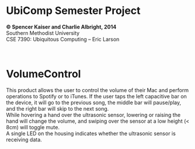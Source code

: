 UbiComp Semester Project
========================

<strong>© Spencer Kaiser and Charlie Albright, 2014</strong>
<br>Southern Methodist University
<br>CSE 7390: Ubiquitous Computing – Eric Larson

<br>

<h1>VolumeControl</h1>

This product allows the user to control the volume of their Mac and perform operations to Spotify or to iTunes. If the user taps the left capacitive bar on the device, it will go to the previous song, the middle bar will pause/play, and the right bar will skip to the next song. <br>While hovering a hand over the ultrasonic sensor, lowering or raising the hand will change the volume, and swiping over the sensor at a low height (< 8cm) will toggle mute. <br>A single LED on the housing indicates whether the ultrasonic sensor is receiving data.